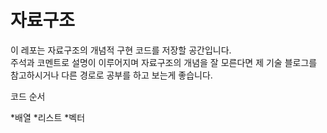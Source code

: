 # 자료구조
이 레포는 자료구조의 개념적 구현 코드를 저장할 공간입니다.    
주석과 코멘트로 설명이 이루어지며 자료구조의 개념을 잘 모른다면 제 기술 블로그를 참고하시거나 다른 경로로 공부를 하고 보는게 좋습니다.    
    
코드 순서
    
*배열
*리스트
*벡터
